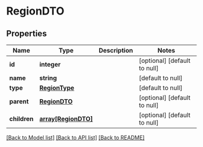 # RegionDTO

## Properties
Name | Type | Description | Notes
------------ | ------------- | ------------- | -------------
**id** | **integer** |  | [optional] [default to null]
**name** | **string** |  | [default to null]
**type** | [**RegionType**](RegionType.md) |  | [default to null]
**parent** | [**RegionDTO**](RegionDTO.md) |  | [optional] [default to null]
**children** | [**array[RegionDTO]**](RegionDTO.md) |  | [optional] [default to null]

[[Back to Model list]](../README.md#documentation-for-models) [[Back to API list]](../README.md#documentation-for-api-endpoints) [[Back to README]](../README.md)


